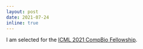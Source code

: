 ```yaml
---
layout: post
date: 2021-07-24
inline: true
---
```


I am selected for the <a rel="external nofollow" href="https://icml.cc/virtual/2021/workshop/8366" target="_blank">ICML 2021 CompBio Fellowship</a>.


